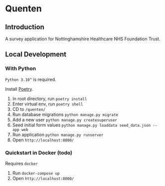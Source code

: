 # Quenten

## Introduction

A survey application for Nottinghamshire Healthcare NHS Foundation Trust.

## Local Development

### With Python

`Python 3.10^` is required.

Install [Poetry](https://python-poetry.org/docs/).

1. In root directory, run `poetry install`
2. Enter virtual env, run `poetry shell`
3. CD to `/quenten/`
4. Run database migrations `python manage.py migrate`
5. Add a new user `python manage.py createsuperuser`
6. Seed initial form values `python manage.py loaddata seed_data.json --app web`
7. Run application `python manage.py runserver`
8. Open `http://localhost:8000/`

### Quickstart in Docker (todo)

Requires `docker`

1. Run `docker-compose up`
2. Open `http://localhost:8000/`
